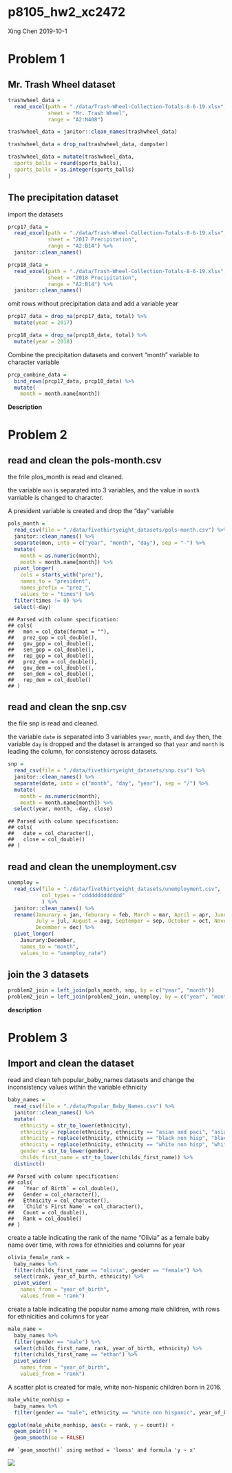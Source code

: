 p8105\_hw2\_xc2472
================
Xing Chen
2019-10-1

# Problem 1

## Mr. Trash Wheel dataset

``` r
trashwheel_data = 
  read_excel(path = "./data/Trash-Wheel-Collection-Totals-8-6-19.xlsx", 
             sheet = "Mr. Trash Wheel", 
             range = "A2:N408")

trashwheel_data = janitor::clean_names(trashwheel_data)

trashwheel_data = drop_na(trashwheel_data, dumpster)

trashwheel_data = mutate(trashwheel_data, 
  sports_balls = round(sports_balls),
  sports_balls = as.integer(sports_balls)
)
```

## The precipitation dataset

import the datasets

``` r
prcp17_data = 
  read_excel(path = "./data/Trash-Wheel-Collection-Totals-8-6-19.xlsx",
             sheet = "2017 Precipitation",
             range = "A2:B14") %>% 
  janitor::clean_names()

prcp18_data = 
  read_excel(path = "./data/Trash-Wheel-Collection-Totals-8-6-19.xlsx",
             sheet = "2018 Precipitation",
             range = "A2:B14") %>% 
  janitor::clean_names()
```

omit rows without precipitation data and add a variable year

``` r
prcp17_data = drop_na(prcp17_data, total) %>% 
  mutate(year = 2017)

prcp18_data = drop_na(prcp18_data, total) %>% 
  mutate(year = 2018)
```

Combine the precipitation datasets and convert “month” variable to
character variable

``` r
prcp_combine_data = 
  bind_rows(prcp17_data, prcp18_data) %>% 
  mutate(
    month = month.name[month])
```

**Description**

# Problem 2

## read and clean the pols-month.csv

the frile plos\_month is read and cleaned.

the variable `mon` is separated into 3 variables, and the value in
`month` varriable is changed to character.

A president variable is created and drop the “day” variable

``` r
pols_month = 
  read_csv(file = "./data/fivethirtyeight_datasets/pols-month.csv") %>% 
  janitor::clean_names() %>% 
  separate(mon, into = c("year", "month", "day"), sep = "-") %>% 
  mutate(
    month = as.numeric(month),
    month = month.name[month]) %>% 
  pivot_longer(
    cols = starts_with("prez"),
    names_to = "president",
    names_prefix = "prez_",
    values_to = "times") %>% 
  filter(times != 0) %>% 
  select(-day)
```

    ## Parsed with column specification:
    ## cols(
    ##   mon = col_date(format = ""),
    ##   prez_gop = col_double(),
    ##   gov_gop = col_double(),
    ##   sen_gop = col_double(),
    ##   rep_gop = col_double(),
    ##   prez_dem = col_double(),
    ##   gov_dem = col_double(),
    ##   sen_dem = col_double(),
    ##   rep_dem = col_double()
    ## )

## read and clean the snp.csv

the file snp is read and cleaned.

the variable `date` is separated into 3 variables `year`, `month`, and
`day` then, the variable `day` is dropped and the dataset is arranged so
that `year` and `month` is leading the column, for consistency across
datasets.

``` r
snp = 
  read_csv(file = "./data/fivethirtyeight_datasets/snp.csv") %>% 
  janitor::clean_names() %>% 
  separate(date, into = c("month", "day", "year"), sep = "/") %>% 
  mutate(
    month = as.numeric(month),
    month = month.name[month]) %>% 
  select(year, month, -day, close) 
```

    ## Parsed with column specification:
    ## cols(
    ##   date = col_character(),
    ##   close = col_double()
    ## )

## read and clean the unemployment.csv

``` r
unemploy = 
  read_csv(file = "./data/fivethirtyeight_datasets/unemployment.csv", 
           col_types = "cdddddddddddd"
           ) %>% 
  janitor::clean_names() %>% 
  rename(Janurary = jan, feburary = feb, March = mar, April = apr, June = jun, 
         July = jul, August = aug, Septemper = sep, October = oct, November = nov, 
         December = dec) %>% 
  pivot_longer(
    Janurary:December,
    names_to = "month",
    values_to = "unemploy_rate")
```

## join the 3 datasets

``` r
problem2_join = left_join(pols_month, snp, by = c("year", "month"))
problem2_join = left_join(problem2_join, unemploy, by = c("year", "month"))
```

**description**

# Problem 3

## Import and clean the dataset

read and clean teh popular\_baby\_names datasets and change the
inconsistency values within the variable ethnicity

``` r
baby_names = 
  read_csv(file = "./data/Popular_Baby_Names.csv") %>% 
  janitor::clean_names() %>% 
  mutate(
    ethnicity = str_to_lower(ethnicity),
    ethnicity = replace(ethnicity, ethnicity == "asian and paci", "asian and pacific islander"),
    ethnicity = replace(ethnicity, ethnicity == "black non hisp", "black non hispanic"),
    ethnicity = replace(ethnicity, ethnicity == "white non hisp", "white non hispanic"),
    gender = str_to_lower(gender),
    childs_first_name = str_to_lower(childs_first_name)) %>% 
  distinct()
```

    ## Parsed with column specification:
    ## cols(
    ##   `Year of Birth` = col_double(),
    ##   Gender = col_character(),
    ##   Ethnicity = col_character(),
    ##   `Child's First Name` = col_character(),
    ##   Count = col_double(),
    ##   Rank = col_double()
    ## )

create a table indicating the rank of the name “Olivia” as a female baby
name over time, with rows for ethnicities and columns for year

``` r
olivia_female_rank = 
  baby_names %>% 
  filter(childs_first_name == "olivia", gender == "female") %>% 
  select(rank, year_of_birth, ethnicity) %>% 
  pivot_wider(
    names_from = "year_of_birth",
    values_from = "rank")
```

create a table indicating the popular name among male children, with
rows for ethnicities and columns for year

``` r
male_name = 
  baby_names %>% 
  filter(gender == "male") %>% 
  select(childs_first_name, rank, year_of_birth, ethnicity) %>% 
  filter(childs_first_name == "ethan") %>% 
  pivot_wider(
    names_from = "year_of_birth",
    values_from = "rank")
```

A scatter plot is created for male, white non-hispanic children born in
2016.

``` r
male_white_nonhisp = 
  baby_names %>% 
  filter(gender == "male", ethnicity == "white non hispanic", year_of_birth == 2016)

ggplot(male_white_nonhisp, aes(x = rank, y = count)) + 
  geom_point() +
  geom_smooth(se = FALSE)
```

    ## `geom_smooth()` using method = 'loess' and formula 'y ~ x'

![](p8105_hw2_xc2472_files/figure-gfm/unnamed-chunk-12-1.png)<!-- -->
